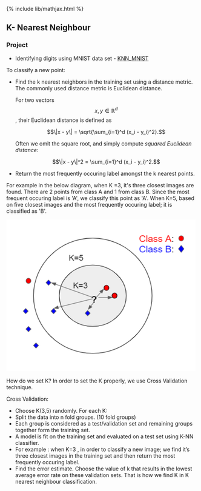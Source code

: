 {% include lib/mathjax.html %}

## K- Nearest Neighbour

### Project
- Identifying digits using MNIST data set - [KNN_MNIST](https://github.com/pskaranth/thelearningcurve/tree/master/Classification/KNN)

To classify a new point:
 - Find the k nearest neighbors in the training set using a distance metric. The commonly used distance metric is Euclidean distance.
 
   For two vectors $$x, y \in \mathbb{R}^d$$, their Euclidean distance is defined as 
   
   $$\|x - y\| = \sqrt{\sum_{i=1}^d (x_i - y_i)^2}.$$

   Often we omit the square root, and simply compute _squared Euclidean distance_:
   
   $$\|x - y\|^2 = \sum_{i=1}^d (x_i - y_i)^2.$$

 - Return the most frequently occuring label amongst the k nearest points.
 
For example in the below diagram, when K =3, it's three closest images are found.
There are 2 points from class A and 1 from class B. Since the most frequent occuring label is 'A', we classify this point as 'A'.
When K=5, based on five closest images and the most frequently occuring label; it is classified as 'B'.
 
 <img src="img/KNN.png" width="500px" height="400px"> 

How do we set K?
In order to set the K properly, we use Cross Validation technique.

Cross Validation:
- Choose K(3,5) randomly. For  each K:
- Split the data into n fold groups. (10 fold groups)
- Each group is considered as  a test/validation set and remaining groups together form the training set. 
- A model is fit on the training set and evaluated on a test set using K-NN classifier.
- For example : when  K=3 , in order to classify a new image; we find it’s three closest images in the training set and then return the most frequently occuring label.
- Find the error estimate. Choose the value of  k that results in the lowest average error rate on these validation sets. That is how we find K in K nearest neighbour classification.

 


